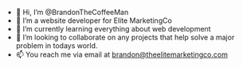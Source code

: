 - 👋 Hi, I’m @BrandonTheCoffeeMan
- 👀 I’m a website developer for Elite MarketingCo
- 🌱 I’m currently learning everything about web development
- 💞️ I’m looking to collaborate on any projects that help solve a major problem in todays world.
- 📫 You reach me via email at brandon@theelitemarketingco.com
